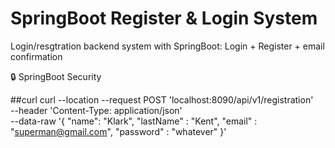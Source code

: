 # **SpringBoot Register & Login System**

Login/resgtration backend system with SpringBoot: Login + Register + email confirmation

:lock: SpringBoot Security 

##curl
curl --location --request POST 'localhost:8090/api/v1/registration' \
--header 'Content-Type: application/json' \
--data-raw '{
      "name": "Klark",
      "lastName" : "Kent",
      "email" : "superman@gmail.com",
      "password" : "whatever"
}'
